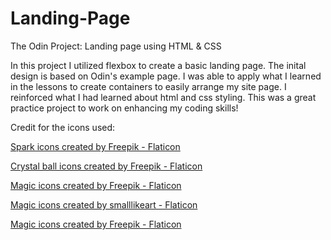 # Landing-Page
The Odin Project: Landing page using HTML &amp; CSS

In this project I utilized flexbox to create a basic landing page. The inital design is based on Odin's example page. I was able to apply what I learned in the lessons to create containers to easily arrange my site page. I reinforced what I had learned about html and css styling. This was a great practice project to work on enhancing my coding skills!


Credit for the icons used:

<a href="https://www.flaticon.com/free-icons/spark" title="spark icons">Spark icons created by Freepik - Flaticon</a>

<a href="https://www.flaticon.com/free-icons/crystal-ball" title="crystal ball icons">Crystal ball icons created by Freepik - Flaticon</a>

<a href="https://www.flaticon.com/free-icons/magic" title="magic icons">Magic icons created by Freepik - Flaticon</a>

<a href="https://www.flaticon.com/free-icons/magic" title="magic icons">Magic icons created by smalllikeart - Flaticon</a>

<a href="https://www.flaticon.com/free-icons/magic" title="magic icons">Magic icons created by Freepik - Flaticon</a>